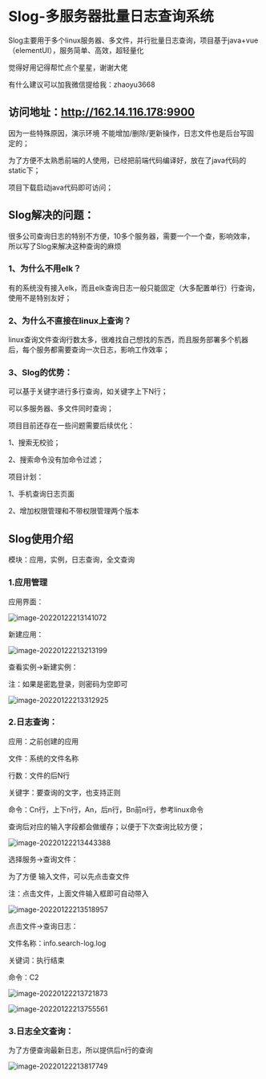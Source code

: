 # Slog-多服务器批量日志查询系统

Slog主要用于多个linux服务器、多文件，并行批量日志查询，项目基于java+vue（elementUI），服务简单、高效，超轻量化

觉得好用记得帮忙点个星星，谢谢大佬

有什么建议可以加我微信提给我：zhaoyu3668

## 访问地址：http://162.14.116.178:9900

因为一些特殊原因，演示环境 不能增加/删除/更新操作，日志文件也是后台写固定的；

为了方便不太熟悉前端的人使用，已经把前端代码编译好，放在了java代码的static下；

项目下载启动java代码即可访问；

## Slog解决的问题：

很多公司查询日志的特别不方便，10多个服务器，需要一个一个查，影响效率，所以写了Slog来解决这种查询的麻烦

### 1、为什么不用elk？

有的系统没有接入elk，而且elk查询日志一般只能固定（大多配置单行）行查询，使用不是特别友好；

### 2、为什么不直接在linux上查询？

linux查询文件查询行数太多，很难找自己想找的东西，而且服务部署多个机器后，每个服务都需要查询一次日志，影响工作效率；

### 3、Slog的优势：

可以基于关键字进行多行查询，如关键字上下N行；

可以多服务器、多文件同时查询；


项目目前还存在一些问题需要后续优化：

1、搜索无校验；

2、搜索命令没有加命令过滤；

项目计划：

1、手机查询日志页面

2、增加权限管理和不带权限管理两个版本

## Slog使用介绍

模块：应用，实例，日志查询，全文查询
### 1.应用管理

应用界面：

![image-20220122213141072](README.assets/image-20220122213141072.png)

新建应用：

![image-20220122213213199](README.assets/image-20220122213213199.png)

查看实例->新建实例：

注：如果是密匙登录，则密码为空即可

![image-20220122213312925](README.assets/image-20220122213312925.png)

### 2.日志查询：

应用：之前创建的应用

文件：系统的文件名称

行数：文件的后N行

关键字：要查询的文字，也支持正则

命令：Cn行，上下n行，An，后n行，Bn前n行，参考linux命令

查询后对应的输入字段都会做缓存；以便于下次查询比较方便；

![image-20220122213443388](README.assets/image-20220122213443388.png)

选择服务->查询文件：

为了方便 输入文件，可以先点击查文件

注：点击文件，上面文件输入框即可自动带入

![image-20220122213518957](README.assets/image-20220122213518957.png)

点击文件->查询日志：

文件名称：info.search-log.log

关键词：执行结束

命令：C2

![image-20220122213721873](README.assets/image-20220122213721873.png)

![image-20220122213755561](README.assets/image-20220122213755561.png)

### 3.日志全文查询：

为了方便查询最新日志，所以提供后n行的查询

![image-20220122213817749](README.assets/image-20220122213817749.png)

